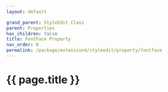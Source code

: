 ```yaml
---
layout: default

grand_parent: StyleEdit Class
parent: Properties
has_children: false
title: FontFace Property
nav_order: 8
permalink: /package/extension4/styleedit/property/fontface
---
```

# {{ page.title }}